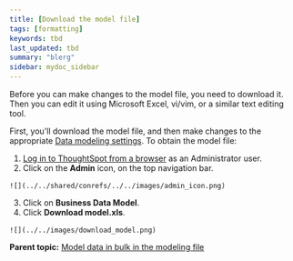 ```yaml
---
title: [Download the model file]
tags: [formatting]
keywords: tbd
last_updated: tbd
summary: "blerg"
sidebar: mydoc_sidebar
---
```

Before you can make changes to the model file, you need to download it. Then you can edit it using Microsoft Excel, vi/vim, or a similar text editing tool.

First, you'll download the model file, and then make changes to the appropriate [Data modeling settings](data_modeling_settings.html#). To obtain the model file:

1.   [Log in to ThoughtSpot from a browser](../setup/accessing.html#) as an Administrator user.
2.   Click on the **Admin** icon, on the top navigation bar.

    ![](../../shared/conrefs/../../images/admin_icon.png)

3.   Click on **Business Data Model**.
4.   Click **Download model.xls**.

    ![](../../images/download_model.png)


**Parent topic:** [Model data in bulk in the modeling file](../../admin/data_modeling/edit_model_file.html)
